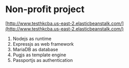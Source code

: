 # Non-profit project
[http://www.testhkcba.us-east-2.elasticbeanstalk.com/](http://www.testhkcba.us-east-2.elasticbeanstalk.com/)

1. Nodejs as runtime
1. Expressjs as web framework
1. MariaDB as database
1. Pugjs as template engine
1. Passportjs as authentication
